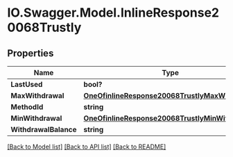 # IO.Swagger.Model.InlineResponse20068Trustly
## Properties

Name | Type | Description | Notes
------------ | ------------- | ------------- | -------------
**LastUsed** | **bool?** |  | 
**MaxWithdrawal** | [**OneOfinlineResponse20068TrustlyMaxWithdrawal**](OneOfinlineResponse20068TrustlyMaxWithdrawal.md) |  | 
**MethodId** | **string** |  | 
**MinWithdrawal** | [**OneOfinlineResponse20068TrustlyMinWithdrawal**](OneOfinlineResponse20068TrustlyMinWithdrawal.md) |  | 
**WithdrawalBalance** | **string** |  | 

[[Back to Model list]](../README.md#documentation-for-models) [[Back to API list]](../README.md#documentation-for-api-endpoints) [[Back to README]](../README.md)

